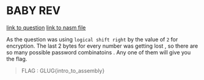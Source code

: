 # BABY REV

[link to question](https://github.com/kaki-epithesi/0x726576/raw/master/rev_files/foobar2021/read.o)
[link to nasm file](https://github.com/kaki-epithesi/0x726576/raw/master/rev_files/foobar2021/read.nasm)

As the question was using `logical shift right` by the value of `2` for encryption. 
The last 2 bytes for every number was getting lost , so there are so many possible password combinatoins . Any one of them will give you the flag.

> FLAG : GLUG{intro_to_assembly}

